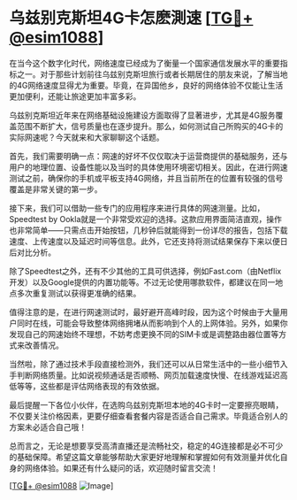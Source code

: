 # 乌兹别克斯坦4G卡怎麽測速 [[TG💪+ @esim1088](https://t.me/s/esim1088)]

在当今这个数字化时代，网络速度已经成为了衡量一个国家通信发展水平的重要指标之一。对于那些计划前往乌兹别克斯坦旅行或者长期居住的朋友来说，了解当地的4G网络速度显得尤为重要。毕竟，在异国他乡，良好的网络体验不仅能让生活更加便利，还能让旅途更加丰富多彩。

乌兹别克斯坦近年来在网络基础设施建设方面取得了显著进步，尤其是4G服务覆盖范围不断扩大，信号质量也在逐步提升。那么，如何测试自己所购买的4G卡的实际网速呢？今天就来和大家聊聊这个话题。

首先，我们需要明确一点：网速的好坏不仅仅取决于运营商提供的基础服务，还与用户的地理位置、设备性能以及当时的具体使用环境密切相关。因此，在进行网速测试之前，确保你的手机或平板支持4G网络，并且当前所在的位置有较强的信号覆盖是非常关键的第一步。

接下来，我们可以借助一些专门的应用程序来进行具体的网速测量。比如，Speedtest by Ookla就是一个非常受欢迎的选择。这款应用界面简洁直观，操作也非常简单——只需点击开始按钮，几秒钟后就能得到一份详尽的报告，包括下载速度、上传速度以及延迟时间等信息。此外，它还支持将测试结果保存下来以便日后对比分析。

除了Speedtest之外，还有不少其他的工具可供选择，例如Fast.com（由Netflix开发）以及Google提供的内置功能等。不过无论使用哪款软件，都建议在同一地点多次重复测试以获得更准确的结果。

值得注意的是，在进行网速测试时，最好避开高峰时段，因为这个时候由于大量用户同时在线，可能会导致整体网络拥堵从而影响到个人的上网体验。另外，如果你发现自己的网速始终不理想，不妨考虑更换不同的SIM卡或是调整路由器位置等方式来改善情况。

当然啦，除了通过技术手段直接检测外，我们还可以从日常生活中的一些小细节入手判断网络质量。比如说视频通话是否顺畅、网页加载速度快慢、在线游戏延迟高低等等，这些都是评估网络表现的有效依据。

最后提醒一下各位小伙伴，在选购乌兹别克斯坦本地的4G卡时一定要擦亮眼睛，不仅要关注价格因素，更要仔细查看套餐内容是否适合自己需求。毕竟适合别人的方案未必适合自己哦！

总而言之，无论是想要享受高清直播还是流畅社交，稳定的4G连接都是必不可少的基础保障。希望这篇文章能够帮助大家更好地理解和掌握如何有效测量并优化自身的网络体验。如果还有什么疑问的话，欢迎随时留言交流！

[[TG💪+ @esim1088](https://t.me/s/esim1088) ![Image](https://i.postimg.cc/4NQfJmqS/Snipaste-2025-05-13-00-14-12.png)]
